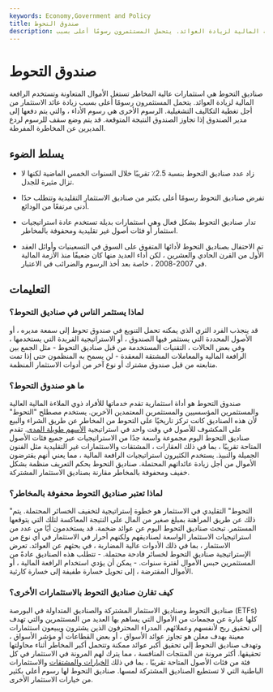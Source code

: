 ```yaml
---
keywords: Economy,Government and Policy
title: صندوق التحوط
description: صناديق التحوط هي استثمارات عالية المخاطر تستغل الأموال المتعاونة وتستخدم الرافعة المالية لزيادة العوائد. يتحمل المستثمرون رسومًا أعلى بسبب
---
```


# صندوق التحوط
صناديق التحوط هي استثمارات عالية المخاطر تستغل الأموال المتعاونة وتستخدم الرافعة المالية لزيادة العوائد. يتحمل المستثمرون رسومًا أعلى بسبب زيادة عائد الاستثمار من أجل تغطية التكاليف التشغيلية. الرسوم الأخرى هي رسوم الأداء ، والتي يتم دفعها إلى مدير الصندوق إذا تجاوز الصندوق النتيجة المتوقعة. قد يتم وضع سقف للرسوم لردع المديرين عن المخاطرة المفرطة.

## يسلط الضوء

- زاد عدد صناديق التحوط بنسبة 2.5٪ تقريبًا خلال السنوات الخمس الماضية لكنها لا تزال مثيرة للجدل.

- تفرض صناديق التحوط رسومًا أعلى بكثير من صناديق الاستثمار التقليدية وتتطلب حدًا أدنى مرتفعًا من الودائع.

- تدار صناديق التحوط بشكل فعال وهي استثمارات بديلة تستخدم عادة استراتيجيات استثمار أو فئات أصول غير تقليدية ومحفوفة بالمخاطر.

- تم الاحتفال بصناديق التحوط لأدائها المتفوق على السوق في التسعينيات وأوائل العقد الأول من القرن الحادي والعشرين ، لكن أداء العديد منها كان ضعيفًا منذ الأزمة المالية في 2007-2008 ، خاصة بعد أخذ الرسوم والضرائب في الاعتبار.

## التعليمات

### لماذا يستثمر الناس في صناديق التحوط؟

قد ينجذب الفرد الثري الذي يمكنه تحمل التنويع في صندوق تحوط إلى سمعة مديره ، أو الأصول المحددة التي يستثمر فيها الصندوق ، أو الاستراتيجية الفريدة التي يستخدمها ، وفي بعض الحالات ، التقنيات المستخدمة من قبل صناديق التحوط - مثل الجمع بين الرافعة المالية والمعاملات المشتقة المعقدة - لن يسمح به المنظمون حتى إذا تمت متابعته من قبل صندوق مشترك أو نوع آخر من أدوات الاستثمار المنظمة.

### ما هو صندوق التحوط؟

صندوق التحوط هو أداة استثمارية تقدم خدماتها للأفراد ذوي الملاءة المالية العالية والمستثمرين المؤسسيين والمستثمرين المعتمدين الآخرين. يستخدم مصطلح "التحوط" لأن هذه الصناديق كانت تركز تاريخيًا على التحوط من المخاطر عن طريق الشراء والبيع على المكشوف للأصول في وقت واحد في استراتيجية [الأسهم طويلة المدى](/long-shortequity). تقدم صناديق التحوط اليوم مجموعة واسعة جدًا من الاستراتيجيات عبر جميع فئات الأصول المتاحة تقريبًا ، بما في ذلك العقارات ، المشتقات والاستثمارات غير التقليدية مثل الفنون الجميلة والنبيذ. يستخدم الكثيرون استراتيجيات الرافعة المالية ، مما يعني أنهم يقترضون الأموال من أجل زيادة عائداتهم المحتملة. صناديق التحوط بحكم التعريف منظمة بشكل خفيف ومحفوفة بالمخاطر مقارنة بصناديق الاستثمار المشتركة.

### لماذا تعتبر صناديق التحوط محفوفة بالمخاطر؟

"التحوط" التقليدي في الاستثمار هو خطوة إستراتيجية لتخفيف الخسائر المحتملة. يتم ذلك عن طريق المراهنة بمبلغ صغير من المال على النتيجة المعاكسة لتلك التي يتوقعها المستثمر. تبحث صناديق التحوط اليوم عن عوائد ضخمة. قد يستخدمون أيًا من عدد من استراتيجيات الاستثمار الواسعة لصناديقهم ولكنهم أحرار في الاستثمار في أي نوع من الاستثمار ، بما في ذلك الأدوات عالية المضاربة ، في بحثهم عن العوائد. تعرض الإستراتيجية صناديق التحوط لخسائر فادحة محتملة. - تتطلب هذه الصناديق عادةً من المستثمرين حبس الأموال لفترة سنوات. - يمكن أن يؤدي استخدام الرافعة المالية ، أو الأموال المقترضة ، إلى تحويل خسارة طفيفة إلى خسارة كارثية.

### كيف تقارن صناديق التحوط بالاستثمارات الأخرى؟

صناديق التحوط وصناديق الاستثمار المشتركة والصناديق المتداولة في البورصة (ETFs) كلها عبارة عن مجمعات من الأموال التي يساهم بها العديد من المستثمرين والتي تهدف إلى تحقيق ربح لأنفسهم وعملائهم. المدراء المحترفون الذين يشترون ويبيعون استثمارات معينة بهدف معلن هو تجاوز عوائد الأسواق ، أو بعض القطاعات أو مؤشر الأسواق ، وتهدف صناديق التحوط إلى تحقيق أكبر عوائد ممكنة وتتحمل أكبر المخاطر أثناء محاولتها تحقيقها. أكثر مرونة من المنتجات المنافسة ، مما يترك لهم المرونة في الاستثمار في كل فئة من فئات الأصول المتاحة تقريبًا ، بما في ذلك [الخيارات والمشتقات](/derivative) والاستثمارات الباطنية التي لا تستطيع الصناديق المشتركة لمسها. صناديق التحوط لها رسوم أعلى بكثير من خيارات الاستثمار الأخرى.

